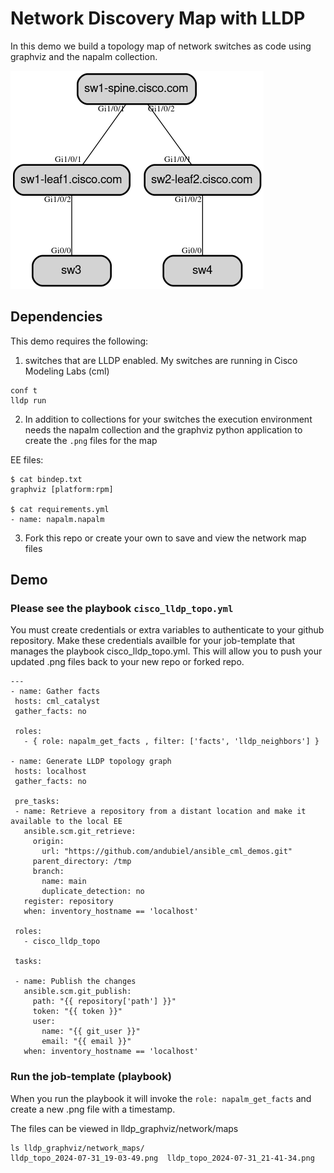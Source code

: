 # Network Discovery Map with LLDP
In this demo we build a topology map of network switches as code using graphviz and the napalm collection.

![example](images/example.png)


## Dependencies 
This demo requires the following:
 1. switches that are LLDP enabled. My switches are running in Cisco Modeling Labs (cml)
 ~~~
 conf t
 lldp run
 ~~~
 2. In addition to collections for your switches the execution environment needs the napalm collection and the graphviz python application to create the `.png` files for the map

EE files:
 ~~~
 $ cat bindep.txt
graphviz [platform:rpm]

 $ cat requirements.yml
 - name: napalm.napalm
~~~
 3. Fork this repo or create your own to save and view the network map files
 
 ## Demo

 ### Please see the playbook `cisco_lldp_topo.yml`

 You must create credentials or extra variables to authenticate to your github repository. Make these credentials availble for your job-template that manages the playbook cisco_lldp_topo.yml. This will allow you to push your updated .png files back to your new repo or forked repo.

 ~~~
 ---
- name: Gather facts
  hosts: cml_catalyst
  gather_facts: no

  roles:
    - { role: napalm_get_facts , filter: ['facts', 'lldp_neighbors'] } 

- name: Generate LLDP topology graph
  hosts: localhost
  gather_facts: no

  pre_tasks:
  - name: Retrieve a repository from a distant location and make it available to the local EE
    ansible.scm.git_retrieve:
      origin:
        url: "https://github.com/andubiel/ansible_cml_demos.git"
      parent_directory: /tmp
      branch:
        name: main
        duplicate_detection: no
    register: repository
    when: inventory_hostname == 'localhost'

  roles:
    - cisco_lldp_topo
  
  tasks:

  - name: Publish the changes
    ansible.scm.git_publish:
      path: "{{ repository['path'] }}"
      token: "{{ token }}"
      user:
        name: "{{ git_user }}"
        email: "{{ email }}"
    when: inventory_hostname == 'localhost'
~~~

### Run the job-template (playbook)
When you run the playbook it will invoke the `role: napalm_get_facts` and create a new .png file with a timestamp.

The files can be viewed in lldp_graphviz/network/maps

~~~
ls lldp_graphviz/network_maps/
lldp_topo_2024-07-31_19-03-49.png  lldp_topo_2024-07-31_21-41-34.png
~~~


 